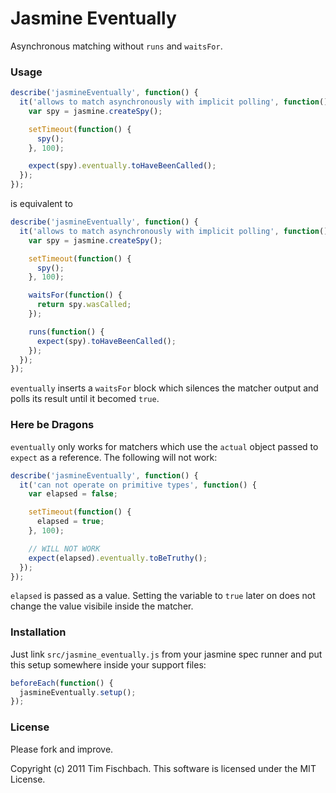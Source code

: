 # Jasmine Eventually

Asynchronous matching without `runs` and `waitsFor`.

### Usage

```javascript
describe('jasmineEventually', function() {
  it('allows to match asynchronously with implicit polling', function() {
    var spy = jasmine.createSpy();

    setTimeout(function() {
      spy();
    }, 100);

    expect(spy).eventually.toHaveBeenCalled();
  });
});
```

is equivalent to

```javascript
describe('jasmineEventually', function() {
  it('allows to match asynchronously with implicit polling', function() {
    var spy = jasmine.createSpy();

    setTimeout(function() {
      spy();
    }, 100);

    waitsFor(function() {
      return spy.wasCalled;
    });

    runs(function() {
      expect(spy).toHaveBeenCalled();
    });
  });
});
```

`eventually` inserts a `waitsFor` block which silences the matcher
output and polls its result until it becomed `true`.

### Here be Dragons

`eventually` only works for matchers which use the `actual` object
passed to `expect` as a reference.  The following will not work:

```javascript
describe('jasmineEventually', function() {
  it('can not operate on primitive types', function() {
    var elapsed = false;

    setTimeout(function() {
      elapsed = true;
    }, 100);

    // WILL NOT WORK
    expect(elapsed).eventually.toBeTruthy();
  });
});
```

`elapsed` is passed as a value.  Setting the variable to `true` later
on does not change the value visibile inside the matcher.

### Installation

Just link `src/jasmine_eventually.js` from your jasmine spec runner
and put this setup somewhere inside your support files:

```javascript
beforeEach(function() {
  jasmineEventually.setup();
});
```

### License

Please fork and improve.

Copyright (c) 2011 Tim Fischbach. This software is licensed under the MIT License.